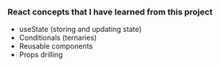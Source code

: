 ### React concepts that I have learned from this project
- useState (storing and updating state)
- Conditionals (ternaries)
- Reusable components
- Props drilling